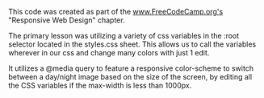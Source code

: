This code was created as part of the www.FreeCodeCamp.org's "Responsive Web Design" chapter.

The primary lesson was utilizing a variety of css variables in the :root selector located in the styles.css sheet. This allows us to call the variables wherever in our css and change many colors with just 1 edit.

It utilizes a @media query to feature a responsive color-scheme to switch between a day/night image based on the size of the screen, by editing all the CSS variables if the max-width is less than 1000px.